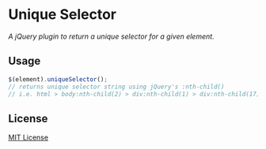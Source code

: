 # Unique Selector

*A jQuery plugin to return a unique selector for a given element.*

## Usage
```javascript
$(element).uniqueSelector();
// returns unique selector string using jQuery's :nth-child()
// i.e. html > body:nth-child(2) > div:nth-child(1) > div:nth-child(17) > div:nth-child(1) > div:nth-child(1) > div:nth-child(1)
```
## License
[MIT License](http://en.wikipedia.org/wiki/MIT_License)